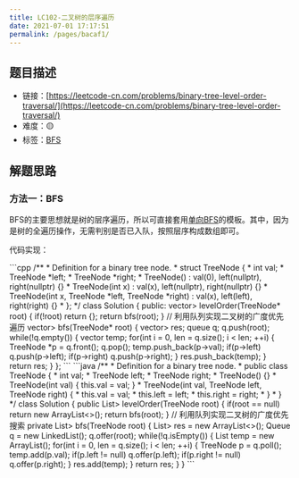 ```yaml
---
title: LC102-二叉树的层序遍历
date: 2021-07-01 17:17:51
permalink: /pages/bacaf1/
---
```


## 题目描述

- 链接：[https://leetcode-cn.com/problems/binary-tree-level-order-traversal/](https://leetcode-cn.com/problems/binary-tree-level-order-traversal/)
- 难度：🟡
- 标签：[BFS](/pages/c635ec/)

## 解题思路
### 方法一：BFS
BFS的主要思想就是树的层序遍历，所以可直接套用[单向BFS](/pages/c635ec/#单向bfs)的模板。其中，因为是树的全遍历操作，无需判别是否已入队，按照层序构成数组即可。

代码实现：

<code-group>
<code-block title="C++" active>
```cpp
/**
 * Definition for a binary tree node.
 * struct TreeNode {
 *     int val;
 *     TreeNode *left;
 *     TreeNode *right;
 *     TreeNode() : val(0), left(nullptr), right(nullptr) {}
 *     TreeNode(int x) : val(x), left(nullptr), right(nullptr) {}
 *     TreeNode(int x, TreeNode *left, TreeNode *right) : val(x), left(left), right(right) {}
 * };
 */
class Solution {
public:
    vector<vector<int>> levelOrder(TreeNode* root) {
        if(!root) return {};
        return bfs(root);
    }
    // 利用队列实现二叉树的广度优先遍历
    vector<vector<int>> bfs(TreeNode* root) {
        vector<vector<int>> res;
        queue<TreeNode*> q;
        q.push(root);
        while(!q.empty()) {
            vector<int> temp;
            for(int i = 0, len = q.size(); i < len; ++i)  {
                TreeNode *p = q.front();
                q.pop();
                temp.push_back(p->val);
                if(p->left) q.push(p->left);
                if(p->right) q.push(p->right);
            }
            res.push_back(temp);
        }
        return res;
    }
};
```
</code-block>

<code-block title="Java">
```java
/**
 * Definition for a binary tree node.
 * public class TreeNode {
 *     int val;
 *     TreeNode left;
 *     TreeNode right;
 *     TreeNode() {}
 *     TreeNode(int val) { this.val = val; }
 *     TreeNode(int val, TreeNode left, TreeNode right) {
 *         this.val = val;
 *         this.left = left;
 *         this.right = right;
 *     }
 * }
 */
class Solution {
    public List<List<Integer>> levelOrder(TreeNode root) {
        if(root == null) return new ArrayList<>();
        return bfs(root);
    }
    // 利用队列实现二叉树的广度优先搜索
    private List<List<Integer>> bfs(TreeNode root) {
        List<List<Integer>> res = new ArrayList<>();
        Queue<TreeNode> q = new LinkedList<TreeNode>();
        q.offer(root);
        while(!q.isEmpty()) {
            List<Integer> temp = new ArrayList<Integer>();
            for(int i = 0, len = q.size(); i < len; ++i)  {
                TreeNode p = q.poll();
                temp.add(p.val);
                if(p.left != null) q.offer(p.left);
                if(p.right != null) q.offer(p.right);
            }
            res.add(temp);
        }
        return res;
    }
}
```
</code-block>
</code-group>